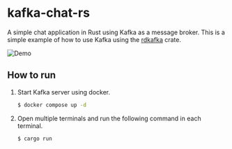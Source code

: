 # kafka-chat-rs

A simple chat application in Rust using Kafka as a message broker.
This is a simple example of how to use Kafka using the [rdkafka](https://github.com/fede1024/rust-rdkafka) crate.

![Demo](https://github.com/user-attachments/assets/2dd5feab-de3b-49fc-a211-91ca108df0e5)

## How to run

1. Start Kafka server using docker.

    ```bash
    $ docker compose up -d
    ```

2. Open multiple terminals and run the following command in each terminal.

    ```bash
    $ cargo run
    ```
